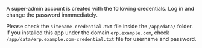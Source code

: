 A super-admin account is created with the following credentials. Log in and change the password immmediately.

Please check the `sitename-credential.txt` file inside the `/app/data/` folder. If you installed this
app under the domain `erp.example.com`, check `/app/data/erp.example.com-credential.txt` file for username and
password.